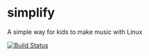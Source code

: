 simplify
===========

A simple way for kids to make music with Linux

[![Build Status](https://travis-ci.org/briansorahan/lightning.svg?branch=master)](https://travis-ci.org/briansorahan/lightning)
